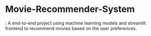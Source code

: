 # Movie-Recommender-System
: A end-to-end project using machine learning models and streamlit frontend to recommend movies based on the user preferences.

